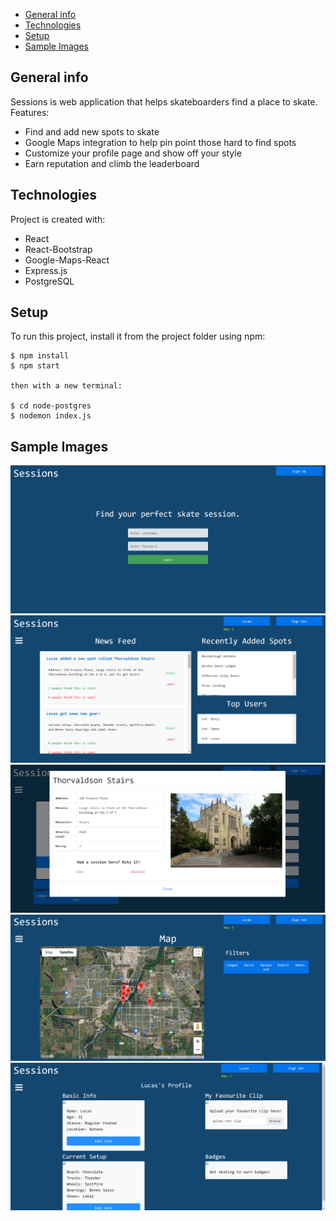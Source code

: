 * [General info](#general-info)
* [Technologies](#technologies)
* [Setup](#setup)
* [Sample Images](#sample-images)

## General info
Sessions is web application that helps skateboarders find a place to skate.
Features: 
  - Find and add new spots to skate
  - Google Maps integration to help pin point those hard to find spots
  - Customize your profile page and show off your style
  - Earn reputation and climb the leaderboard
	
  
## Technologies
Project is created with:
* React
* React-Bootstrap
* Google-Maps-React
* Express.js
* PostgreSQL


## Setup
To run this project, install it from the project folder using npm:

```
$ npm install
$ npm start

then with a new terminal:

$ cd node-postgres
$ nodemon index.js
```

## Sample Images

![Login](src/Images/Login.png)
![Home](src/Images/Home.png)
![Spots](src/Images/Spots.png)
![Map](src/Images/Map.png)
![Profile](src/Images/profile.png)
